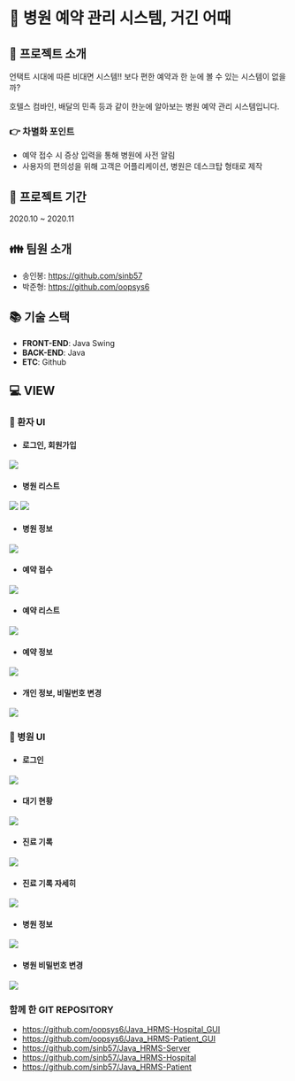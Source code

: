 # :hospital: 병원 예약 관리 시스템, 거긴 어때

## :pushpin: 프로젝트 소개
언택트 시대에 따른 비대면 시스템!! 보다 편한 예약과 한 눈에 볼 수 있는 시스템이 없을까?

호텔스 컴바인, 배달의 민족 등과 같이 한눈에 알아보는 병원 예약 관리 시스템입니다.

### :point_right: 차별화 포인트
- 예약 접수 시 증상 입력을 통해 병원에 사전 알림
- 사용자의 편의성을 위해 고객은 어플리케이션, 병원은 데스크탑 형태로 제작

## :calendar: 프로젝트 기간
2020.10 ~ 2020.11

## :family: 팀원 소개
- 송인봉: https://github.com/sinb57
- 박준형: https://github.com/oopsys6

## :books: 기술 스택
- <b>FRONT-END</b>: Java Swing
- <b>BACK-END</b>: Java
- <b>ETC</b>: Github

## :computer: VIEW

### :boy: 환자 UI
- #### 로그인, 회원가입
![](https://i.imgur.com/MFnLcid.png)
<br>
- #### 병원 리스트
![](https://i.imgur.com/mEbarI8.png)
![](https://i.imgur.com/ShnEvGl.png)
<br>
- #### 병원 정보
![](https://i.imgur.com/JE01clL.png)
<br>
- #### 예약 접수
![](https://i.imgur.com/Qf9RJVY.png)
<br>
- #### 예약 리스트
![](https://i.imgur.com/7VBvBUW.png)
<br>
- #### 예약 정보
![](https://i.imgur.com/KhLdXJl.png)
<br>
- #### 개인 정보, 비밀번호 변경
![](https://i.imgur.com/Vej3MbQ.png)
<br>

### :hospital: 병원 UI
- #### 로그인
![](https://i.imgur.com/eVJmqh3.png)
<br>
- #### 대기 현황
![](https://i.imgur.com/8wL3Mrd.png)
<br>
- #### 진료 기록
![](https://i.imgur.com/mVBzInH.png)
<br>
- #### 진료 기록 자세히
![](https://i.imgur.com/1u5fixG.png)
<br>
- #### 병원 정보
![](https://i.imgur.com/VC7tRwW.png)
<br>
- #### 병원 비밀번호 변경
![](https://i.imgur.com/j3Rff85.png)


### 함께 한 GIT REPOSITORY
- https://github.com/oopsys6/Java_HRMS-Hospital_GUI
- https://github.com/oopsys6/Java_HRMS-Patient_GUI
- https://github.com/sinb57/Java_HRMS-Server
- https://github.com/sinb57/Java_HRMS-Hospital
- https://github.com/sinb57/Java_HRMS-Patient

